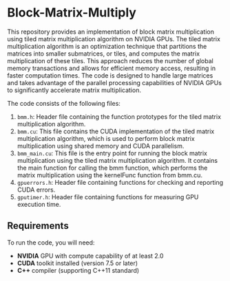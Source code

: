 # Block-Matrix-Multiply
This repository provides an implementation of block matrix multiplication using tiled matrix multiplication algorithm on NVIDIA GPUs. The tiled matrix multiplication algorithm is an optimization technique that partitions the matrices into smaller submatrices, or tiles, and computes the matrix multiplication of these tiles. This approach reduces the number of global memory transactions and allows for efficient memory access, resulting in faster computation times. The code is designed to handle large matrices and takes advantage of the parallel processing capabilities of NVIDIA GPUs to significantly accelerate matrix multiplication.

The code consists of the following files:

1. `bmm.h`: Header file containing the function prototypes for the tiled matrix multiplication algorithm.
2. `bmm.cu`: This file contains the CUDA implementation of the tiled matrix multiplication algorithm, which is used to perform block matrix multiplication using shared memory and CUDA parallelism.
3. `bmm_main.cu`: This file is the entry point for running the block matrix multiplication using the tiled matrix multiplication algorithm. It contains the main function for calling the bmm function, which performs the matrix multiplication using the kernelFunc function from bmm.cu.
4. `gpuerrors.h`: Header file containing functions for checking and reporting CUDA errors.
5. `gputimer.h`: Header file containing functions for measuring GPU execution time.

## Requirements
To run the code, you will need:
* **NVIDIA** GPU with compute capability of at least 2.0
* **CUDA** toolkit installed (version 7.5 or later)
* **C++** compiler (supporting C++11 standard)
